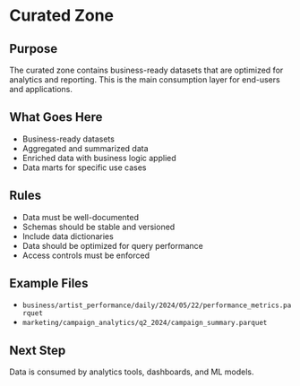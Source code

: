 # Curated Zone

## Purpose
The curated zone contains business-ready datasets that are optimized for analytics and reporting. This is the main consumption layer for end-users and applications.

## What Goes Here
- Business-ready datasets
- Aggregated and summarized data
- Enriched data with business logic applied
- Data marts for specific use cases

## Rules
- Data must be well-documented
- Schemas should be stable and versioned
- Include data dictionaries
- Data should be optimized for query performance
- Access controls must be enforced

## Example Files
- `business/artist_performance/daily/2024/05/22/performance_metrics.parquet`
- `marketing/campaign_analytics/q2_2024/campaign_summary.parquet`

## Next Step
Data is consumed by analytics tools, dashboards, and ML models.
